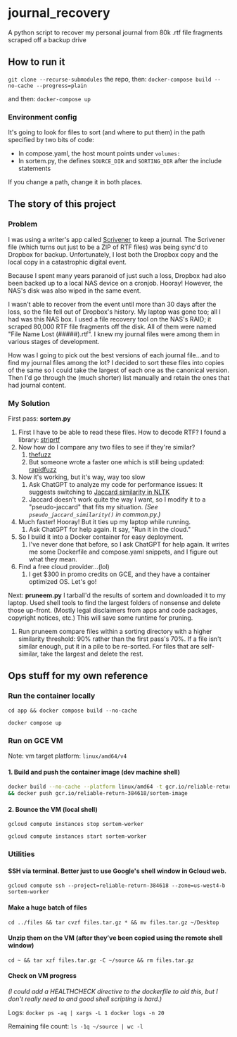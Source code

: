 # journal_recovery
A python script to recover my personal journal from 80k .rtf file fragments scraped off a backup drive

## How to run it
`git clone --recurse-submodules` the repo, then: `docker-compose build --no-cache --progress=plain`

and then: `docker-compose up`

### Environment config

It's going to look for files to sort (and where to put them) in the path specified by two bits of code:
* In compose.yaml, the host mount points under `volumes:`
* In sortem.py, the defines `SOURCE_DIR` and `SORTING_DIR` after the include statements

If you change a path, change it in both places.

## The story of this project

### Problem
I was using a writer's app called [Scrivener](https://www.literatureandlatte.com/scrivener/) to keep a journal. The Scrivener file (which turns out just to be a ZIP of RTF files) was being sync'd to Dropbox for backup. Unfortunately, I lost both the Dropbox copy and the local copy in a catastrophic digital event.

Because I spent many years paranoid of just such a loss, Dropbox had also been backed up to a local NAS device on a cronjob. Hooray! However, the NAS's disk was also wiped in the same event.

I wasn't able to recover from the event until more than 30 days after the loss, so the file fell out of Dropbox's history. My laptop was gone too; all I had was this NAS box. I used a file recovery tool on the NAS's RAID; it scraped 80,000 RTF file fragments off the disk. All of them were named "File Name Lost (#####).rtf". I knew my journal files were among them in various stages of development.

How was I going to pick out the best versions of each journal file...and to find my journal files among the lot? I decided to sort these files into copies of the same so I could take the largest of each one as the canonical version. Then I'd go through the (much shorter) list manually and retain the ones that had journal content.

### My Solution
First pass: **sortem.py**
1. First I have to be able to read these files. How to decode RTF? I found a library: [striprtf](https://github.com/joshy/striprtf)
1. Now how do I compare any two files to see if they're similar?
    1. [thefuzz](https://github.com/seatgeek/thefuzz)
    1. But someone wrote a faster one which is still being updated: [rapidfuzz](https://maxbachmann.github.io/RapidFuzz/Installation.html)
1. Now it's working, but it's way, way too slow
    1. Ask ChatGPT to analyze my code for performance issues: It suggests switching to [Jaccard similarity in NLTK](https://www.nltk.org/_modules/nltk/metrics/distance.html#jaccard_distance)
    1. Jaccard doesn't work quite the way I want, so I modify it to a "pseudo-jaccard" that fits my situation. *(See `pseudo_jaccard_similarity()` in common.py.)*
1. Much faster! Hooray! But it ties up my laptop while running.
    1. Ask ChatGPT for help again. It say, "Run it in the cloud."
1. So I build it into a Docker container for easy deployment.
    1. I've never done that before, so I ask ChatGPT for help again. It writes me some Dockerfile and compose.yaml snippets, and I figure out what they mean.
1. Find a free cloud provider...(lol)
    1. I get $300 in promo credits on GCE, and they have a container optimized OS. Let's go!

Next: **pruneem.py**
I tarball'd the results of sortem and downloaded it to my laptop. Used shell tools to find the largest folders of nonsense and delete those up-front. (Mostly legal disclaimers from apps and code packages, copyright notices, etc.) This will save some runtime for pruning.
1. Run pruneem compare files within a sorting directory with a higher similarity threshold: 90% rather than the first pass's 70%. If a file isn't similar enough, put it in a pile to be re-sorted. For files that are self-similar, take the largest and delete the rest.

## Ops stuff for my own reference
### Run the container locally
`cd app && docker compose build --no-cache`

`docker compose up`

### Run on GCE VM
Note: vm target platform: `linux/amd64/v4`

#### 1. Build and push the container image (dev machine shell)
```bash
docker build --no-cache --platform linux/amd64 -t gcr.io/reliable-return-384618/sortem-image . \
&& docker push gcr.io/reliable-return-384618/sortem-image
```

#### 2. Bounce the VM (local shell)
`gcloud compute instances stop sortem-worker`

`gcloud compute instances start sortem-worker`

### Utilities
#### SSH via terminal. Better just to use Google's shell window in Gcloud web.
`gcloud compute ssh --project=reliable-return-384618 --zone=us-west4-b sortem-worker`

#### Make a huge batch of files
`cd ../files && tar cvzf files.tar.gz * && mv files.tar.gz ~/Desktop`

#### Unzip them on the VM (after they’ve been copied using the remote shell window)
`cd ~ && tar xzf files.tar.gz -C ~/source && rm files.tar.gz`

#### Check on VM progress
*(I could add a HEALTHCHECK directive to the dockerfile to aid this, but I don't really need to and good shell scripting is hard.)*

Logs: `docker ps -aq | xargs -L 1 docker logs -n 20`

Remaining file count: `ls -1q ~/source | wc -l`
